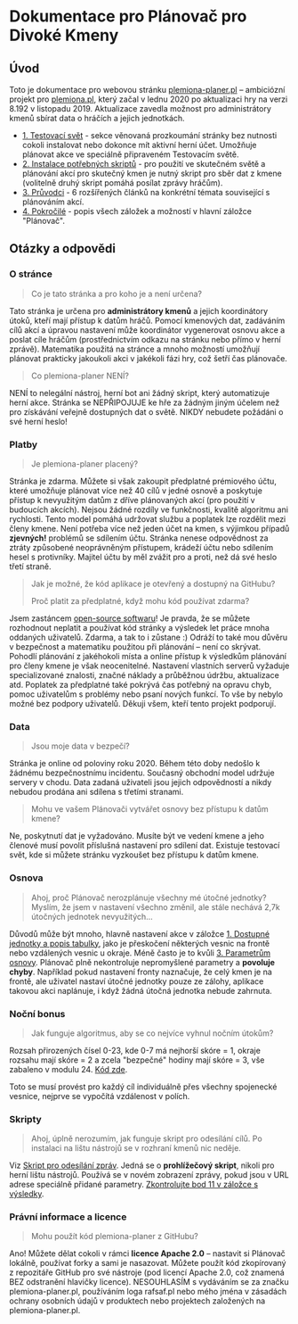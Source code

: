 # Dokumentace pro Plánovač pro Divoké Kmeny

## Úvod

Toto je dokumentace pro webovou stránku [plemiona-planer.pl](https://plemiona-planer.pl) – ambiciózní projekt pro [plemiona.pl](https://plemiona.pl), který začal v lednu 2020 po aktualizaci hry na verzi 8.192 v listopadu 2019. Aktualizace zavedla možnost pro administrátory kmenů sbírat data o hráčích a jejich jednotkách.

- [1. Testovací svět](./first_steps/index.md) - sekce věnovaná prozkoumání stránky bez nutnosti cokoli instalovat nebo dokonce mít aktivní herní účet. Umožňuje plánovat akce ve speciálně připraveném Testovacím světě.
- [2. Instalace potřebných skriptů](./scripts/army_and_defence_collection.md) - pro použití ve skutečném světě a plánování akcí pro skutečný kmen je nutný skript pro sběr dat z kmene (volitelně druhý skript pomáhá posílat zprávy hráčům).
- [3. Průvodci](./primary/write_outline_targets.md) - 6 rozšířených článků na konkrétní témata související s plánováním akcí.
- [4. Pokročilé](./primary/write_outline_targets.md) - popis všech záložek a možností v hlavní záložce "Plánovač".

## Otázky a odpovědi

### O stránce

> Co je tato stránka a pro koho je a není určena?

Tato stránka je určena pro **administrátory kmenů** a jejich koordinátory útoků, kteří mají přístup k datům hráčů. Pomocí kmenových dat, zadáváním cílů akcí a úpravou nastavení může koordinátor vygenerovat osnovu akce a poslat cíle hráčům (prostřednictvím odkazu na stránku nebo přímo v herní zprávě). Matematika použitá na stránce a mnoho možností umožňují plánovat prakticky jakoukoli akci v jakékoli fázi hry, což šetří čas plánovače.

> Co plemiona-planer NENÍ?

NENÍ to nelegální nástroj, herní bot ani žádný skript, který automatizuje herní akce. Stránka se NEPŘIPOJUJE ke hře za žádným jiným účelem než pro získávání veřejně dostupných dat o světě. NIKDY nebudete požádáni o své herní heslo!

### Platby

> Je plemiona-planer placený?

Stránka je zdarma. Můžete si však zakoupit předplatné prémiového účtu, které umožňuje plánovat více než 40 cílů v jedné osnově a poskytuje přístup k nevyužitým datům z dříve plánovaných akcí (pro použití v budoucích akcích). Nejsou žádné rozdíly ve funkčnosti, kvalitě algoritmu ani rychlosti. Tento model pomáhá udržovat službu a poplatek lze rozdělit mezi členy kmene. Není potřeba více než jeden účet na kmen, s výjimkou případů **zjevných!** problémů se sdílením účtu. Stránka nenese odpovědnost za ztráty způsobené neoprávněným přístupem, krádeží účtu nebo sdílením hesel s protivníky. Majitel účtu by měl zvážit pro a proti, než dá své heslo třetí straně.

> Jak je možné, že kód aplikace je otevřený a dostupný na GitHubu?
>
> Proč platit za předplatné, když mohu kód používat zdarma?

Jsem zastáncem [open-source softwaru](https://opensource.com/resources/what-open-source)! Je pravda, že se můžete rozhodnout neplatit a používat kód stránky a výsledek let práce mnoha oddaných uživatelů. Zdarma, a tak to i zůstane :) Odráží to také mou důvěru v bezpečnost a matematiku použitou při plánování – není co skrývat. Pohodlí plánování z jakéhokoli místa a online přístup k výsledkům plánování pro členy kmene je však neocenitelné. Nastavení vlastních serverů vyžaduje specializované znalosti, značné náklady a průběžnou údržbu, aktualizace atd. Poplatek za předplatné také pokrývá čas potřebný na opravu chyb, pomoc uživatelům s problémy nebo psaní nových funkcí. To vše by nebylo možné bez podpory uživatelů. Děkuji všem, kteří tento projekt podporují.

### Data

> Jsou moje data v bezpečí?

Stránka je online od poloviny roku 2020. Během této doby nedošlo k žádnému bezpečnostnímu incidentu. Současný obchodní model udržuje servery v chodu. Data zadaná uživateli jsou jejich odpovědností a nikdy nebudou prodána ani sdílena s třetími stranami.

> Mohu ve vašem Plánovači vytvářet osnovy bez přístupu k datům kmene?

Ne, poskytnutí dat je vyžadováno. Musíte být ve vedení kmene a jeho členové musí povolit příslušná nastavení pro sdílení dat. Existuje testovací svět, kde si můžete stránku vyzkoušet bez přístupu k datům kmene.

### Osnova

> Ahoj, proč Plánovač nerozplánuje všechny mé útočné jednotky? Myslím, že jsem v nastavení všechno změnil, ale stále nechává 2,7k útočných jednotek nevyužitých…

Důvodů může být mnoho, hlavně nastavení akce v záložce [1. Dostupné jednotky a popis tabulky](./advanced/1_available_troops_and_table.md), jako je přeskočení některých vesnic na frontě nebo vzdálených vesnic u okraje. Méně často je to kvůli [3. Parametrům osnovy](./advanced/3_outline_parameters.md). Plánovač plně nekontroluje nepromyšlené parametry a **povoluje chyby**. Například pokud nastavení fronty naznačuje, že celý kmen je na frontě, ale uživatel nastaví útočné jednotky pouze ze zálohy, aplikace takovou akci naplánuje, i když žádná útočná jednotka nebude zahrnuta.

### Noční bonus

> Jak funguje algoritmus, aby se co nejvíce vyhnul nočním útokům?

Rozsah přirozených čísel 0-23, kde 0-7 má nejhorší skóre = 1, okraje rozsahu mají skóre = 2 a zcela "bezpečné" hodiny mají skóre = 3, vše zabaleno v modulu 24. [Kód zde](https://github.com/rafsaf/Tribal-Wars-Planer/blob/708b2677a3ee64d2fb8fc50eb8d7601811260dff/utils/write_ram_target.py#L297).

Toto se musí provést pro každý cíl individuálně přes všechny spojenecké vesnice, nejprve se vypočítá vzdálenost v polích.

### Skripty

> Ahoj, úplně nerozumím, jak funguje skript pro odesílání cílů. Po instalaci na lištu nástrojů se v rozhraní kmenů nic neděje.

Viz [Skript pro odesílání zpráv](./scripts/sending_messages.md). Jedná se o **prohlížečový skript**, nikoli pro herní lištu nástrojů. Používá se v novém zobrazení zprávy, pokud jsou v URL adrese speciálně přidané parametry. [Zkontrolujte bod 11 v záložce s výsledky](./first_steps/step_7_results_tab.md).

### Právní informace a licence

> Mohu použít kód plemiona-planer z GitHubu?

Ano! Můžete dělat cokoli v rámci **licence Apache 2.0** – nastavit si Plánovač lokálně, používat forky a sami je nasazovat. Můžete použít kód zkopírovaný z repozitáře GitHub pro své nástroje (pod licencí Apache 2.0, což znamená BEZ odstranění hlavičky licence). NESOUHLASÍM s vydáváním se za značku plemiona-planer.pl, používáním loga rafsaf.pl nebo mého jména v zásadách ochrany osobních údajů v produktech nebo projektech založených na plemiona-planer.pl.
